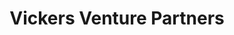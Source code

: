---
layout: firm_page
title: "Vickers Venture Partners"
id: "vickersventure.com"
permalink: "/vickersventurepartnersvickersventure.com/"
website: "https://www.vickersventure.com"
offices: "Singapore (Singapore), New York (United States), San Francisco (United States), Shanghai (China), London (United Kingdom)"
investment_stages: "Series A, Series B"
portfolio_companies: "RWDC, Eavor, Gylden Phama, Chooch, Sisaf, Lumitron, Atomwise, SIMO, Aardvark, Vivance, Entomo, Spark Systems, Baidu.com, Inc, Focus Media Holding Ltd, Kongzhong Corp, Cambridge Real Estate Investment Trust, Sunfun Info Co., Asian Food Channel, UUCUN, TWG Tea, RTG Asia, JJE, Hillstone, M-Daq, Mainspring"
portfolio_link: ""
investment_markets: "Deep tech"
founded_year: "2005"
description: "Vickers Venture Partners invests in deep tech sectors globally to help solve real-world problems. They seek to back entrepreneurs with revolutionary technologies committed to solving major global problems, delivering extraordinary financial returns sustainably."
linkedin: "https://www.linkedin.com/company/vickers-venture-partners/"
twitter: ""
instagram: ""
team_page: "https://www.vickersventure.com/about-us"
investor_type: "Venture Capital"
crunchbase: "https://www.crunchbase.com/organization/vickers-capital-group"
pitchbook: ""

# SEO Optimization
meta_title: "Vickers Venture Partners - VC Firm - projectstartups.com"
meta_description: "Vickers Venture Partners, Vickers Venture Partners invests in deep tech sectors globally to help solve real-world problems. They seek to back entrepreneurs with revolutionary t..."
meta_keywords: "Vickers Venture Partners, Deep tech, VC firm, venture capital, startup investor, projectstartups.com"
canonical_url: "https://vc.projectstartups.com/vickersventurepartnersvickersventure.com/"
---
